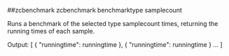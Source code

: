 ##zcbenchmark
zcbenchmark benchmarktype samplecount

Runs a benchmark of the selected type samplecount times,
returning the running times of each sample.

Output: [
  {
    "runningtime": runningtime
  },
  {
    "runningtime": runningtime
  }
  ...
]

```
